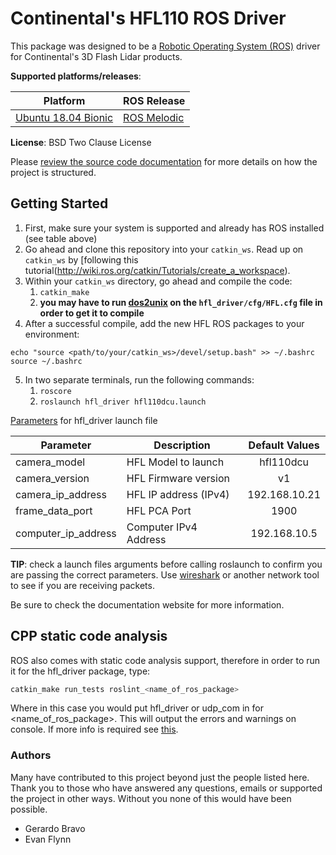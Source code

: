 # Continental's HFL110 ROS Driver
This package was designed to be a [Robotic Operating System (ROS)](https://index.ros.org/about/) driver for Continental's 3D Flash Lidar products.

**Supported platforms/releases**:

| Platform                                                   | ROS Release                                                    |
| ---------------------------------------------------------- | -------------------------------------------------------------- |
| [Ubuntu 18.04 Bionic](http://releases.ubuntu.com/18.04.4/) | [ROS Melodic](http://wiki.ros.org/melodic/Installation/Ubuntu) |

**License**: BSD Two Clause License

Please [review the source code documentation]() for more details on how the project is structured.

## Getting Started
1. First, make sure your system is supported and already has ROS installed (see table above)
2. Go ahead and clone this repository into your `catkin_ws`. Read up on `catkin_ws` by [following this tutorial(http://wiki.ros.org/catkin/Tutorials/create_a_workspace).
3. Within your `catkin_ws` directory, go ahead and compile the code:
    1. `catkin_make`
    2. **you may have to run [dos2unix](https://www.poftut.com/how-to-install-and-use-dos2unix-command-in-linux/) on the `hfl_driver/cfg/HFL.cfg` file in order to get it to compile**
4. After a successful compile, add the new HFL ROS packages to your environment:
```
echo "source <path/to/your/catkin_ws>/devel/setup.bash" >> ~/.bashrc
source ~/.bashrc
```
5. In two separate terminals, run the following commands:
      1. `roscore`
      2. `roslaunch hfl_driver hfl110dcu.launch`

[Parameters](http://wiki.ros.org/roslaunch/XML/arg) for hfl_driver launch file

| Parameter           | Description           | Default Values        |
| ------------------- | --------------------- |:---------------------:|
| camera_model        | HFL Model to launch   | hfl110dcu             |
| camera_version      | HFL Firmware version  | v1                    |
| camera_ip_address   | HFL IP address (IPv4) | 192.168.10.21         |
| frame_data_port     | HFL PCA Port          | 1900                  |
| computer_ip_address | Computer IPv4 Address | 192.168.10.5          |

**TIP**: check a launch files arguments before calling roslaunch to confirm you are passing the correct parameters. Use [wireshark](https://www.wireshark.org/) or another network tool to see if you are receiving packets.

Be sure to check the documentation website for more information.

## CPP static code analysis

ROS also comes with static code analysis support, therefore in order to run it for the hfl_driver package, type:
```bash
catkin_make run_tests roslint_<name_of_ros_package>
```
Where in this case you would put hfl_driver or udp_com in for <name_of_ros_package>.
This will output the errors and warnings on console. If more info is required see [this](http://wiki.ros.org/roslint).

### Authors
Many have contributed to this project beyond just the people listed here.
Thank you to those who have answered any questions, emails or supported the project in other ways.
Without you none of this would have been possible.
- Gerardo Bravo
- Evan Flynn
